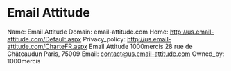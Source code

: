 
# Email Attitude

Name: Email Attitude
Domain: email-attitude.com
Home: http://us.email-attitude.com/Default.aspx
Privacy_policy: http://us.email-attitude.com/CharteFR.aspx
Email Attitude 1000mercis 28 rue de Châteaudun Paris, 75009
Email: contact@us.email-attitude.com
Owned_by: 1000mercis
